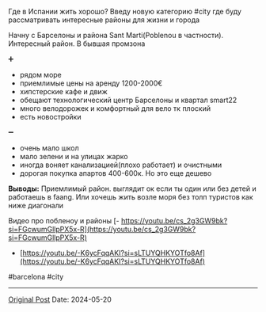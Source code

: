 Где в Испании жить хорошо? Введу новую категорию #city где буду рассматривать интересные районы для жизни и города

Начну с Барселоны и района Sant Marti(Poblenou в частности). Интересный район. В бывшая промзона

➕
- рядом море 
- приемлимые цены на аренду 1200-2000€
- хипстерские кафе и движ
- обещают технологический центр Барселоны и квартал smart22
- много велодорожек и комфортный для вело тк плоский
- есть новостройки

➖
- очень мало школ
- мало зелени и на улицах жарко
- иногда воняет канализацией(плохо работает) и очистными
- дорогая покупка апартов 400-600к. Но это еще дешево

**Выводы:** Приемлимый район. выглядит ок если ты один или без детей и работаешь в faang. Или хочешь жить возле моря без толп туристов как ниже диагонали

Видео про побленоу и районы
[- https://youtu.be/cs_2g3GW9bk?si=FGcwumGllpPX5x-R](https://youtu.be/cs_2g3GW9bk?si=FGcwumGllpPX5x-R)
- [https://youtu.be/-K6ycFqqAKI?si=sLTUYQHKYOTfo8Af](https://youtu.be/-K6ycFqqAKI?si=sLTUYQHKYOTfo8Af)

#barcelona #city

---
[Original Post](https://t.me/lev2tarragona/2203)
Date: 2024-05-20
